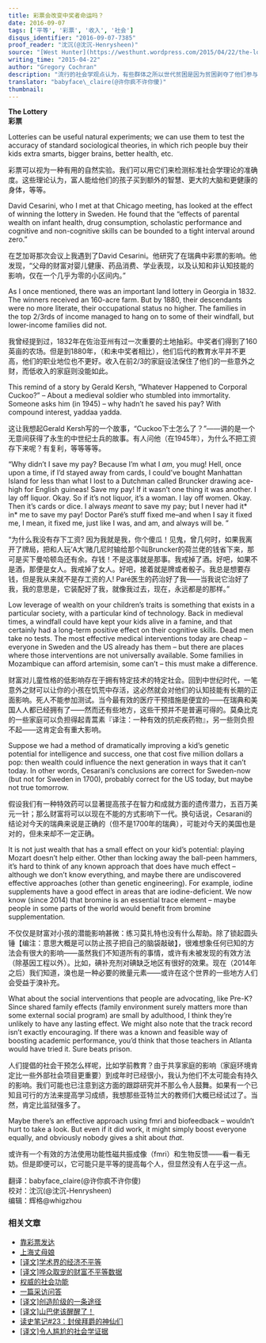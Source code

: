 ```yaml
---
title: 彩票会改变中奖者命运吗？
date: 2016-09-07
tags: ['平等', '彩票', '收入', '社会']
disqus_identifier: "2016-09-07-7385"
proof_reader: "沈沉(@沈沉-Henrysheen)"
source: "[West Hunter](https://westhunt.wordpress.com/2015/04/22/the-lottery/)"
writing_time: "2015-04-22"
author: "Gregory Cochran"
description: "流行的社会学观点认为，有些群体之所以世代贫困是因为贫困剥夺了他们参与社会竞争的能力，因而贫困会自动创造新的贫困，假如某种力量能将孩子们拉到同一条起跑线上，不平等便可消除，如果这种说法成立，那么彩票中奖大概是改变命运的最佳机会了，是这样吗？"
translator: "babyface\_claire(@许你疯不许你傻)"
thumbnail:
---
```


**The Lottery**  
**彩票**

Lotteries can be useful natural experiments; we can use them to test the accuracy of standard sociological theories, in which rich people buy their kids extra smarts, bigger brains, better health, etc.

彩票可以视为一种有用的自然实验。我们可以用它们来检测标准社会学理论的准确度。这些理论认为，富人能给他们的孩子买到额外的智慧、更大的大脑和更健康的身体，等等。

David Cesarini, who I met at that Chicago meeting, has looked at the effect of winning the lottery in Sweden. He found that the “effects of parental wealth on infant health, drug consumption, scholastic performance and cognitive and non-cognitive skills can be bounded to a tight interval around zero.”

在芝加哥那次会议上我遇到了David Cesarini。他研究了在瑞典中彩票的影响。他发现，“父母的财富对婴儿健康、药品消费、学业表现，以及认知和非认知技能的影响，仅在一个几乎为零的小区间内。”

As I once mentioned, there was an important land lottery in Georgia in 1832. The winners received an 160-acre farm. But by 1880, their descendants were no more literate, their occupational status no higher. The families in the top 2/3rds of income managed to hang on to some of their windfall, but lower-income families did not.

我曾经提到过，1832年在佐治亚州有过一次重要的土地抽彩。中奖者们得到了160英亩的农场。但是到1880年，（和未中奖者相比），他们后代的教育水平并不更高，他们的职业地位也不更好。收入在前2/3的家庭设法保住了他们的一些意外之财，而低收入的家庭则没能如此。

This remind of a story by Gerald Kersh, “Whatever Happened to Corporal Cuckoo?” – About a medieval soldier who stumbled into immortality. Someone asks him (in 1945) – why hadn’t he saved his pay? With compound interest, yaddaa yadda.

这让我想起Gerald Kersh写的一个故事，“Cuckoo下士怎么了？”——讲的是一个无意间获得了永生的中世纪士兵的故事。有人问他（在1945年），为什么不把工资存下来呢？有复利，等等等等。

“Why didn’t I save my pay? Because I’m what I *am*, you mug! Hell, once upon a time, if I’d stayed away from cards, I could’ve bought Manhattan Island for less than what I lost to a Dutchman called Bruncker drawing ace-high for English guineas! Save my pay! If it wasn’t one thing it was another. I lay off liquor. Okay. So if it’s not liquor, it’s a woman. I lay off women. Okay. Then it’s cards or dice. I always *meant* to save my pay; but I never had it* in* me to save my pay! Doctor Paré’s stuff fixed me–and when I say it fixed me, I mean, it fixed me, just like I was, and am, and always will be. ”

“为什么我没有存下工资? 因为我就是我，你个傻瓜！见鬼，曾几何时，如果我离开了牌局，把和人玩‘A大’赌几尼时输给那个叫Bruncker的荷兰佬的钱省下来，那可是买下曼哈顿岛还有余。存钱！不是这事就是那事。我戒掉了酒。好吧，如果不是酒，那便是女人。我戒掉了女人。好吧，接着就是牌或者骰子。我总是想要存钱，但是我从来就不是存工资的人! Paré医生的药治好了我——当我说它治好了我，我的意思是，它装配好了我，就像我过去，现在，永远都是的那样。”

Low leverage of wealth on your children’s traits is something that exists in a particular society, with a particular kind of technology. Back in medieval times, a windfall could have kept your kids alive in a famine, and that certainly had a long-term positive effect on their cognitive skills. Dead men take no tests. The most effective medical interventions today are cheap – everyone in Sweden and the US already has them – but there are places where those interventions are not universally available. Some families in Mozambique can afford artemisin, some can’t – this must make a difference.

财富对儿童性格的低影响存在于拥有特定技术的特定社会。回到中世纪时代，一笔意外之财可以让你的小孩在饥荒中存活，这必然就会对他们的认知技能有长期的正面影响。死人不能参加测试。当今最有效的医疗干预措施是便宜的——在瑞典和美国人人都已经拥有了——然而还有些地方，这些干预并不是普遍可得的。莫桑比克的一些家庭可以负担得起青蒿素『译注：一种有效的抗疟疾药物』，另一些则负担不起——这肯定会有重大影响。

Suppose we had a method of dramatically improving a kid’s genetic potential for intelligence and success, one that cost five million dollars a pop: then wealth could influence the next generation in ways that it can’t today. In other words, Cesarani’s conclusions are correct for Sweden-now (but not for Sweden in 1700), probably correct for the US today, but maybe not true tomorrow.

假设我们有一种特效药可以显著提高孩子在智力和成就方面的遗传潜力，五百万美元一针；那么财富将可以以现在不能的方式影响下一代。换句话说，Cesarani的结论对今天的瑞典来说是正确的（但不是1700年的瑞典），可能对今天的美国也是对的，但未来却不一定正确。

It is not just wealth that has a small effect on your kid’s potential: playing Mozart doesn’t help either. Other than locking away the ball-peen hammers, it’s hard to think of any known approach that does have much effect – although we don’t know everything, and maybe there are undiscovered effective approaches (other than genetic engineering). For example, iodine supplements have a good effect in areas that are iodine-deficient. We now know (since 2014) that bromine is an essential trace element – maybe people in some parts of the world would benefit from bromine supplementation.

不仅仅是财富对小孩的潜能影响甚微：练习莫扎特也没有什么帮助。除了锁起圆头锤【编注：意思大概是可以防止孩子把自己的脑袋敲破】，很难想象任何已知的方法会有很大的影响——虽然我们不知道所有的事情，或许有未被发现的有效方法（除基因工程以外）。比如，碘补充剂对碘缺乏地区有很好的效果。现在（2014年之后）我们知道，溴也是一种必要的微量元素——或许在这个世界的一些地方人们会受益于溴补充。

What about the social interventions that people are advocating, like Pre-K? Since shared family effects (family environment surely matters more than some external social program) are small by adulthood, I think they’re unlikely to have any lasting effect. We might also note that the track record isn’t exactly encouraging. If there was a known and feasible way of boosting academic performance, you’d think that those teachers in Atlanta would have tried it. Sure beats prison.

人们提倡的社会干预怎么样呢，比如学前教育？由于共享家庭的影响（家庭环境肯定比一些外部社会项目更重要）到成年时已经很小，我认为他们不太可能会有持久的影响。我们可能也已注意到这方面的跟踪研究并不那么令人鼓舞。如果有一个已知且可行的方法来提高学习成绩，我想那些亚特兰大的教师们大概已经试过了。当然，肯定比监狱强多了。

Maybe there’s an effective approach using fmri and biofeedback – wouldn’t hurt to take a look. But even if it did work, it might simply boost everyone equally, and obviously nobody gives a shit about *that*.

或许有一个有效的方法使用功能性磁共振成像（fmri）和生物反馈——看一看无妨。但是即便可以，它可能只是平等的提高每个人，但显然没有人在乎这一点。


翻译：babyface\_claire(@许你疯不许你傻)  
校对：沈沉(@沈沉-Henrysheen)  
编辑：辉格@whigzhou


### 相关文章

* [靠彩票发达](https://headsalon.org/archives/7191.html "靠彩票发达")
* [上海丈母娘](https://headsalon.org/archives/7046.html "上海丈母娘")
* [[译文]学术界的经济不平等](https://headsalon.org/archives/6196.html "[译文]学术界的经济不平等")
* [[译文]哗众取宠的财富不平等数据](https://headsalon.org/archives/5777.html "[译文]哗众取宠的财富不平等数据")
* [权威的社会功能](https://headsalon.org/archives/7825.html "权威的社会功能")
* [一篇采访问答](https://headsalon.org/archives/7586.html "一篇采访问答")
* [[译文]创造阶级的一条途径](https://headsalon.org/archives/7528.html "[译文]创造阶级的一条途径")
* [[译文]山巴佬该醒醒了！](https://headsalon.org/archives/7515.html "[译文]山巴佬该醒醒了！")
* [读史笔记#23：封侯拜爵的神仙们](https://headsalon.org/archives/7495.html "读史笔记#23：封侯拜爵的神仙们")
* [[译文]令人尴尬的社会学证据](https://headsalon.org/archives/7481.html "[译文]令人尴尬的社会学证据")
